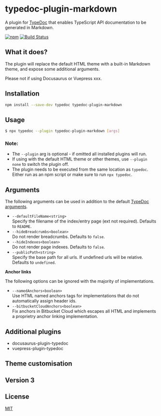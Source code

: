 # typedoc-plugin-markdown

A plugin for [TypeDoc](https://github.com/TypeStrong/typedoc) that enables TypeScript API documentation to be generated in Markdown.

[![npm](https://img.shields.io/npm/v/typedoc-plugin-markdown.svg)](https://www.npmjs.com/package/typedoc-plugin-markdown)
[![Build Status](https://travis-ci.org/tgreyuk/typedoc-plugin-markdown.svg?branch=master)](https://travis-ci.org/tgreyuk/typedoc-plugin-markdown)

## What it does?

The plugin will replace the default HTML theme with a built-in Markdown theme, and expose some additional arguments.

Please not if using Docusaurus or Vuepress xxx.

## Installation

```bash
npm install --save-dev typedoc typedoc-plugin-markdown
```

## Usage

```bash
$ npx typedoc --plugin typedoc-plugin-markdown [args]
```

### Note:

- The `--plugin` arg is optional - if omitted all installed plugins will run.
- If using with the default HTML theme or other themes, use `--plugin none` to switch the plugin off.
- The plugin needs to be executed from the same location as `typedoc`. Either run as an npm script or make sure to run `npx typedoc`.

## Arguments

The following arguments can be used in addition to the default [TypeDoc arguments](https://github.com/TypeStrong/typedoc#arguments).

- `--defaultFileName<string>`<br>
  Specify the filename of the index/entry page (ext not required). Defaults to `README`.
- `--hideBreadcrumbs<boolean>`<br>
  Do not render breadcrumbs. Defaults to `false`.
- `--hideIndexes<boolean>`<br>
  Do not render page indexes. Defaults to `false`.
- `--publicPath<string>`<br>
  Specify the base path for all urls. If undefined urls will be relative. Defaults to `undefined`.

**Anchor links**

The following options can be ignored with the majority of implementations.

- `--namedAnchors<boolean>`<br>
  Use HTML named anchors tags for implementations that do not automatically assign header ids.
- `--bitbucketCloudAnchors<boolean>`<br>
  Fix anchors in Bitbucket Cloud which escapes all HTML and implements a proprietry anchor linking implementation.

## Additional plugins

- docusaurus-plugin-typedoc
- vuepress-plugin-typedoc

## Theme customisation

## Version 3

## License

[MIT](https://github.com/tgreyuk/typedoc-plugin-markdown/blob/master/LICENSE)
